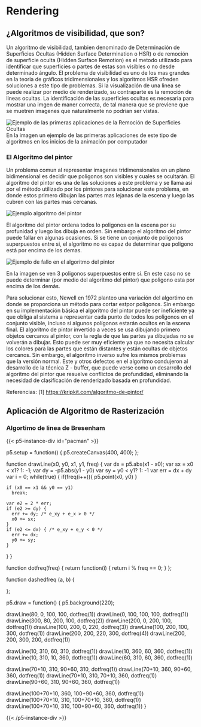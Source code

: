 

# Rendering

## ¿Algoritmos de visibilidad, que son?

Un algoritmo de visibilidad, tambien denominado de Determinación de Superficies Ocultas (Hidden Surface Determination o HSR) o de remoción de superficie oculta (Hidden Surface Remotion) es el metodo utilizado para identificar que superficies o partes de estas son visibles o no desde determinado ángulo. El problema de visibilidad es uno de los mas grandes en la teoria de gráficos tridimensionales y los algoritmos HSR ofreden soluciones a este tipo de problemas. Si la visualización de una linea se puede realizar por medio de renderizado, su contraparte es la remoción de lineas ocultas. La identificación de las superficies ocultas es necesaria para mostrar una imgen de maner correcta, de tal manera que se previene que se muetren imagenes que naturalmente no podrian ser vistas.

![Ejemplo de las primeras aplicaciones de la Remoción de Superficies Ocultas](http://watkins.cs.queensu.ca/~jstewart/454/images/history/img/hidden-lines.jpg)
En la imagen un ejemplo de las primeras aplicaciones de este tipo de algoritmos en los inicios de la animación por computador

### El Algoritmo del pintor

Un problema comun al representar imagenes tridimensionales en un plano bidimensional es decidir que poligonos son visibles y cuales se ocultarán. El algoritmo del pintor es una de las soluciones a este problema y se llama asi por el método utilizado por los pintores para solucionar este problema, en donde estos primero dibujan las partes mas lejanas de la escena y luego las cubren con las partes mas cercanas.

![Ejemplo algoritmo del pintor](https://upload.wikimedia.org/wikipedia/commons/thumb/8/84/Painter%27s_algorithm.png/590px-Painter%27s_algorithm.png)

El algoritmo del pintor ordena todos lo poligonos en la escena por su profunidad y luego los dibuja en orden. Sin embargo el algoritmo del pintor puede fallar en algunas ocasiones. Si se tiene un conjunto de poligonos superpuestos entre si, el algoritmo no es capaz de determinar que poligono está por encima de los demas.

![Ejemplo de fallo en el algoritmo del pintor](https://upload.wikimedia.org/wikipedia/commons/thumb/7/78/Painters_problem.svg/220px-Painters_problem.svg.png)

En la imagen se ven 3 poligonos superpuestos entre si. En este caso no se puede determinar (por medio del algoritmo del pintor) que poligono esta por encima de los demás.

Para solucionar esto, Newell en 1972 planteo una variación del algortimo en donde se proporciona un método para cortar estpor poligonos. Sin embargo en su implementación básica el algoritmo del pintor puede ser ineficiente ya que obliga al sistema a representar cada punto de todos los polígonos en el conjunto visible, incluso si algunos polígonos estarán ocultos en la escena final. El algoritmo de pintor invertido a veces se usa dibujando primero objetos cercanos al pintor, con la regla de que las partes ya dibujadas no se volverán a dibujar. Esto puede ser muy eficiente ya que no necesita calcular los colores para las partes que están distantes y están ocultas de objetos cercanos. Sin embargo, el algoritmo inverso sufre los mismos problemas que la versión normal. Este y otros defectos en el algoritmo condujeron al desarrollo de la técnica Z - buffer, que puede verse como un desarrollo del algoritmo del pintor que resuelve conflictos de profundidad, eliminando la necesidad de clasificación de renderizado basada en profundidad.

Referencias: 
[1] https://kripkit.com/algoritmo-de-pintor/



## Aplicación de Algoritmo de Rasterización

### Algortimo de linea de Bresenham






{{< p5-instance-div id="pacman" >}}



p5.setup = function() {
  p5.createCanvas(400, 400);
};

function drawLine(x0, y0, x1, y1, freq) {
  var dx = p5.abs(x1 - x0);
  var sx = x0 < x1? 1: -1;
  var dy = -p5.abs(y1 - y0)
  var sy = y0 < y1? 1: -1
  var err = dx + dy
  var i = 0;
  while(true) {
    if(freq(i++)){
      p5.point(x0, y0)
    }
    
    if (x0 == x1 && y0 == y1)
      break;
      
    var e2 = 2 * err;
    if (e2 >= dy) {
      err += dy; /* e_xy + e_x > 0 */
      x0 += sx;
    }
    if (e2 <= dx) { /* e_xy + e_y < 0 */
      err += dx;
      y0 += sy;
    }
  }
}

function dotfreq(freq) {
  return function(i) { 
    return i % freq == 0; 
  }
};

function dashedfreq (a, b) {
  
};

 p5.draw = function() {
  p5.background(220);
  
  drawLine(80, 0, 100, 100, dotfreq(1))
  drawLine(0, 100, 100, 100, dotfreq(1))
  drawLine(300, 80, 200, 100, dotfreq(2))
  drawLine(200, 0, 200, 100, dotfreq(1))
  drawLine(100, 200, 0, 220, dotfreq(3))
  drawLine(100, 200, 100, 300, dotfreq(1))
  drawLine(200, 200, 220, 300, dotfreq(4))
  drawLine(200, 200, 300, 200, dotfreq(1))
  
  drawLine(10, 310, 60, 310, dotfreq(1))
  drawLine(10, 360, 60, 360, dotfreq(1))
  drawLine(10, 310, 10, 360, dotfreq(1))
  drawLine(60, 310, 60, 360, dotfreq(1))
  
  drawLine(70+10, 310, 90+60, 310, dotfreq(1))
  drawLine(70+10, 360, 90+60, 360, dotfreq(1))
  drawLine(70+10, 310, 70+10, 360, dotfreq(1))
  drawLine(90+60, 310, 90+60, 360, dotfreq(1))
  
  drawLine(100+70+10, 360, 100+90+60, 360, dotfreq(1))
  drawLine(100+70+10, 310, 100+70+10, 360, dotfreq(1))
  drawLine(100+70+10, 310, 100+90+60, 360, dotfreq(1))
}





{{< /p5-instance-div >}}